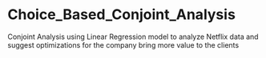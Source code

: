 # Choice_Based_Conjoint_Analysis
Conjoint Analysis using Linear Regression model to analyze Netflix data and suggest optimizations for the company bring more value to the clients 
